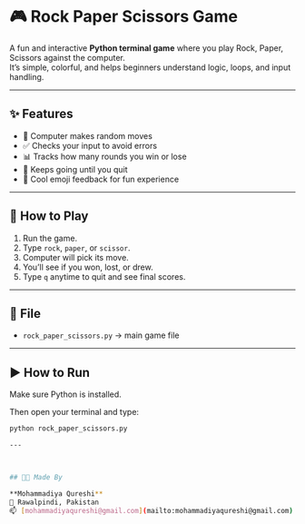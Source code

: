 # 🎮 Rock Paper Scissors Game

A fun and interactive **Python terminal game** where you play Rock, Paper, Scissors against the computer.  
It’s simple, colorful, and helps beginners understand logic, loops, and input handling.

---

## ✨ Features

- 🎲 Computer makes random moves
- ✅ Checks your input to avoid errors
- 📊 Tracks how many rounds you win or lose
- 🔁 Keeps going until you quit
- 🎉 Cool emoji feedback for fun experience

---

## 🚀 How to Play

1. Run the game.
2. Type `rock`, `paper`, or `scissor`.
3. Computer will pick its move.
4. You’ll see if you won, lost, or drew.
5. Type `q` anytime to quit and see final scores.

---

## 📁 File

- `rock_paper_scissors.py` → main game file

---

## ▶️ How to Run

Make sure Python is installed.

Then open your terminal and type:

```bash
python rock_paper_scissors.py

---



## 👩‍💻 Made By

**Mohammadiya Qureshi**  
📍 Rawalpindi, Pakistan  
📫 [mohammadiyaqureshi@gmail.com](mailto:mohammadiyaqureshi@gmail.com)



